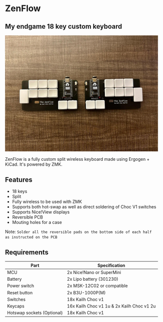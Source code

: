 # ZenFlow
## My endgame 18 key custom keyboard 
![Photo](images/zenFlow.jpg)


ZenFlow is a fully custom split wireless keyboard made using Ergogen + KiCad. It's powered by ZMK.
## Features

- 18 keys
- Split
- Fully wireless to be used with ZMK
- Supports both hot-swap as well as direct soldering of Choc V1 switches
- Supports Nice!View displays
- Reversible PCB
- Mouting holes for a case

Note: `Solder all the reversible pads on the bottom side of each half as instructed on the PCB` 

## Requirements
| Part | Specification |
| ------ | ------ |
| MCU | 2x Nice!Nano or SuperMini |
| Battery | 2x Lipo battery (301230)|
| Power switch | 2x MSK-12C02 or compatible |
| Reset button | 2x B3U-1000P(M) |
| Switches | 18x Kailh Choc v1 |
| Keycaps | 16x Kailh Choc v1 1u & 2x Kailh Choc v1 2u |
| Hotswap sockets (Optional) | 18x Kailh Choc v1 |

